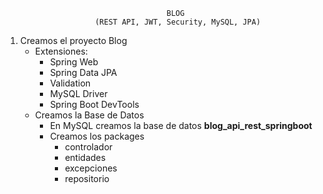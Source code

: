                                         BLOG
                        (REST API, JWT, Security, MySQL, JPA)

1. Creamos el proyecto Blog
    - Extensiones:
        - Spring Web
        - Spring Data JPA
        - Validation
        - MySQL Driver
        - Spring Boot DevTools
   - Creamos la Base de Datos
       - En MySQL creamos la base de datos **blog_api_rest_springboot**
       - Creamos los packages
           - controlador
           - entidades
           - excepciones
           - repositorio
